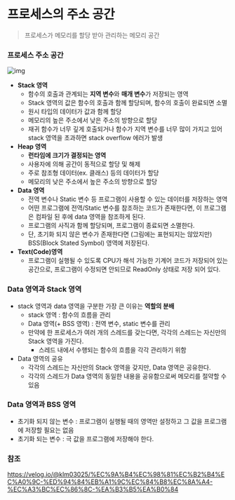 # 프로세스의 주소 공간

> 프로세스가 메모리를 할당 받아 관리하는 메모리 공간

### 프로세스 주소 공간

![img](C:\Users\dongi\OneDrive\문서\SSAFY\dongind_oct\CS스터디\CS_Information_for_developer\OS\assets\images%2Fklm03025%2Fpost%2Fcd3ef853-de73-4a07-b062-263ff9d1acdc%2Fimage.png)

- **Stack 영역**
  - 함수의 호출과 관계되는 **지역 변수**와 **매개 변수**가 저장되는 영역
  - Stack 영역의 값은 함수의 호출과 함께 할당되며, 함수의 호출이 완료되면 소멸
  - 원시 타입의 데이터가 값과 함께 할당
  - 메모리의 높은 주소에서 낮은 주소의 방향으로 할당
  - 재귀 함수가 너무 깊게 호출되거나 함수가 지역 변수를 너무 많이 가지고 있어 stack 영역을 초과하면 stack overflow 에러가 발생
- **Heap 영역**
  - **런타임에 크기가 결정되는 영역**
  - 사용자에 의해 공간이 동적으로 할당 및 해제
  - 주로 참조형 데이터(ex. 클래스) 등의 데이터가 할당
  - 메모리의 낮은 주소에서 높은 주소의 방향으로 할당
- **Data 영역**
  - 전역 변수나 Static 변수 등 프로그램이 사용할 수 있는 데이터를 저장하는 영역
  - 어떤 프로그램에 전역/Static 변수를 참조하는 코드가 존재한다면, 이 프로그램은 컴파일 된 후에 data 영역을 참조하게 된다.
  - 프로그램의 사직과 함께 할당되며, 프로그램이 종료되면 소멸한다.
  - 단, 초기화 되지 않은 변수가 존재한다면 (그림에는 표현되지는 않았지만) BSS(Block Stated Symbol) 영역에 저장된다.
- **Text(Code)영역**
  - 프로그램이 실행될 수 있도록 CPU가 해석 가능한 기계어 코드가 저장되어 있는 공간으로, 프로그램이 수정되면 안되므로 ReadOnly 상태로 저장 되어 있다.



### Data 영역과 Stack 영역

- stack 영역과 data 영역을 구분한 가장 큰 이유는 **역할의 분배**
  - stack 영역 : 함수의 흐름을 관리
  - Data 영역(+ BSS 영역) : 전역 변수, static 변수를 관리
  - 만약에 한 프로세스가 여러 개의 스레드를 갖는다면, 각각의 스레드는 자신만의 Stack 영역을 가진다.
    - 스레드 내에서 수행되는 함수의 흐름을 각각 관리하기 위함
- Data 영역의 공유
  - 각각의 스레드는 자신만의 Stack 영역을 갖지만, Data 영역은 공유한다.
  - 각각의 스레드가 Data 영역의 동일한 내용을 공유함으로써 메모리를 절약할 수 있음



### Data 영역과 BSS 영역

- 초기화 되지 않는 변수 : 프로그램이 실행될 때의 영역만 설정하고 그 값을 프로그램에 저장할 필요는 없음
- 초기화 되는 변수 : 극 값을 프로그램에 저장해야 한다.





### 참조

https://velog.io/@klm03025/%EC%9A%B4%EC%98%81%EC%B2%B4%EC%A0%9C-%ED%94%84%EB%A1%9C%EC%84%B8%EC%8A%A4-%EC%A3%BC%EC%86%8C-%EA%B3%B5%EA%B0%84